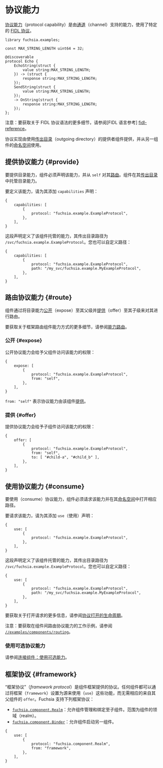 <!--
# Protocol capabilities
 -->
# 协议能力

<!--
A [protocol capability][glossary.protocol-capability] is a capability backed
by a [channel][glossary.channel] that speaks a particular
[FIDL protocol][glossary.protocol].
 -->
[协议能力][glossary.protocol-capability]（protocol capability）是由[通道][glossary.channel]（channel）支持的能力，使用了特定的 [FIDL 协议][glossary.protocol]。

```fidl
library fuchsia.examples;

const MAX_STRING_LENGTH uint64 = 32;

@discoverable
protocol Echo {
    EchoString(struct {
        value string:MAX_STRING_LENGTH;
    }) -> (struct {
        response string:MAX_STRING_LENGTH;
    });
    SendString(struct {
        value string:MAX_STRING_LENGTH;
    });
    -> OnString(struct {
        response string:MAX_STRING_LENGTH;
    });
};
```

<!--
Note: For more details on FIDL protocol syntax, see the
[FIDL language reference][fidl-reference].
 -->
注意：要获取关于 FIDL 协议语法的更多细节，请参阅[FIDL 语言参考] [fidl-reference]。

<!--
Protocol implementations are served from provider components using the
[outgoing directory][glossary.outgoing-directory] and consumed from another
component's [namespace][glossary.namespace].
 -->
协议实现由使用[传出目录][glossary.outgoing-directory]（outgoing directory）的提供者组件提供，并从另一组件的[命名空间][glossary.namespace]使用。

<!--
## Providing protocol capabilities {#provide}
 -->
## 提供协议能力 {#provide}

<!--
To provide a protocol capability, a component must declare the capability and
[route](#route) it from `self`. The component hosts the protocol capability in
its [outgoing directory][glossary.outgoing-directory].
 -->
要提供目录能力，组件必须声明该能力，并从 `self` 对其[路由](#route)。组件在其[传出目录][glossary.outgoing-directory]中托管目录能力。
<!--
To define the capability, add a `capabilities` declaration for it:
 -->
要定义该能力，请为其添加 `capabilities` 声明：

```json5
{
    capabilities: [
        {
            protocol: "fuchsia.example.ExampleProtocol",
        },
    ],
}
```

<!--
This defines a capability hosted by this component whose outgoing directory path
is `/svc/fuchsia.example.ExampleProtocol`. You can also customize the path:
 -->
这段声明定义了该组件托管的能力，其传出目录路径为 `/svc/fuchsia.example.ExampleProtocol`。您也可以自定义路径：

```json5
{
    capabilities: [
        {
            protocol: "fuchsia.example.ExampleProtocol",
            path: "/my_svc/fuchsia.example.MyExampleProtocol",
        },
    ],
}
```

<!--
## Routing protocol capabilities {#route}
 -->
## 路由协议能力 {#route}

<!--
Components route protocol capabilities by [exposing](#expose) them to their
parent and [offering](#offer) them to their children.
 -->
组件通过将目录能力[公开](#expose)（expose）至其父级并[提供](#offer)（offer）至其子级来对其进行路由。

<!--
For more details on how the framework routes component capabilities,
see [capability routing][capability-routing].
 -->
要获取关于框架路由组件能力方式的更多细节，请参阅[能力路由][capability-routing]。

<!--
### Exposing {#expose}
 -->
### 公开 {#expose}

<!--
Exposing a protocol capability gives the component's parent access to that
capability:
 -->
公开协议能力会给予父组件访问该能力的权限：

```json5
{
    expose: [
        {
            protocol: "fuchsia.example.ExampleProtocol",
            from: "self",
        },
    ],
}
```

<!--
The `from: "self"` directive means that the protocol capability is
[provided](#provide) by this component.
 -->
`from: "self"` 表示协议能力由该组件[提供](#provide)。

<!--
### Offering {#offer}
 -->
### 提供 {#offer}

<!--
Offering a protocol capability gives a child component access to that
capability:
 -->
提供协议能力会给予子组件访问该能力的权限：

```json5
{
    offer: [
        {
            protocol: "fuchsia.example.ExampleProtocol",
            from: "self",
            to: [ "#child-a", "#child_b" ],
        },
    ],
}
```

<!--
## Consuming protocol capabilities {#consume}
 -->
## 使用协议能力 {#consume}

<!--
To consume a protocol capability, the component must request the capability and
open the corresponding path in its [namespace][glossary.namespace].
 -->
要使用（consume）协议能力，组件必须请求该能力并在其[命名空间][glossary.namespace]中打开相应路径。

<!--
To request the capability, add a `use` declaration for it:
 -->
要请求该能力，请为其添加 `use`（使用）声明：

```json5
{
    use: [
        {
            protocol: "fuchsia.example.ExampleProtocol",
        },
    ],
}
```

<!--
This populates the protocol in the component's namespace at the well-known path
`/svc/fuchsia.example.ExampleProtocol`. You can also customize the path:
 -->
这段声明定义了该组件托管的能力，其传出目录路径为 `/svc/fuchsia.example.ExampleProtocol`。您也可以自定义路径：

```json5
{
    use: [
        {
            protocol: "fuchsia.example.ExampleProtocol",
            path: "/my_svc/fuchsia.example.MyExampleProtocol",
        },
    ],
}
```

<!--
For more information about the open request, see
[life of a protocol open][life-of-a-protocol-open].
 -->
要获取关于打开请求的更多信息，请参阅[协议打开的生命周期][life-of-a-protocol-open]。

<!--
Note: For a working example of routing a protocol capability between components,
see [`//examples/components/routing`][routing-example].
 -->
注意：要获取在组件间路由协议能力的工作示例，请参阅 [`//examples/components/routing`][routing-example]。

<!--
### Consuming optional protocol capabilities
 -->
### 使用可选协议能力

<!--
See [Connect Components: Consuming optional capabilities][consuming-optional-capabilities].
 -->
请参阅[连接组件：使用可选能力][consuming-optional-capabilities]。

<!--
## Framework protocols {#framework}
 -->
## 框架协议 {#framework}

<!--
A *framework protocol* is a protocol provided by the component framework.
Any component may `use` these capabilities by setting `framework` as the source
without an accompanying `offer` from its parent.
Fuchsia supports the following framework protocols:
 -->
“框架协议”（*framework protocol*）是组件框架提供的协议。任何组件都可以通过将框架（`framework`）设置为源来使用（`use`）这些功能，而无需相应的来自其父组件的 `offer`。Fuchsia 支持下列框架协议：

<!--
-   [`fuchsia.component.Realm`][fidl-realm]: Allows a component to manage and bind to
    its children. Scoped to the component's realm.
-   [`fuchsia.component.Binder`][fidl-binder]: Allows a component to start
    another component.
 -->
-   [`fuchsia.component.Realm`][fidl-realm]：允许组件管理和绑定至子组件。范围为组件的领域（realm）。
-   [`fuchsia.component.Binder`][fidl-binder]：允许组件启动另一组件。

```json5
{
    use: [
        {
            protocol: "fuchsia.component.Realm",
            from: "framework",
        },
    ],
}
```

[glossary.namespace]: /glossary/README.md#namespace
[glossary.outgoing-directory]: /glossary/README.md#outgoing-directory
[glossary.channel]: /glossary/README.md#channel
[glossary.protocol]: /glossary/README.md#protocol
[glossary.protocol-capability]: /glossary/README.md#protocol-capability
[capability-routing]: /concepts/components/v2/capabilities/README.md#routing
[consuming-optional-capabilities]: /development/components/connect.md#consuming-optional-capabilities
[fidl-reference]: /reference/fidl/language/language.md
[fidl-binder]: /sdk/fidl/fuchsia.component/binder.fidl
[fidl-realm]: /sdk/fidl/fuchsia.component/realm.fidl
[life-of-a-protocol-open]: /concepts/components/v2/capabilities/life_of_a_protocol_open.md
[routing-example]: /examples/components/routing
